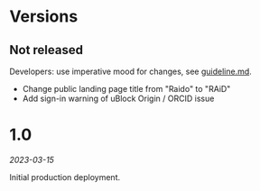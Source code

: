 # Versions

## Not released

Developers: use imperative mood for changes, 
see [guideline.md](doc/code/guideline.md#imperative-commit-messages).

* Change public landing page title from "Raido" to "RAiD"
* Add sign-in warning of uBlock Origin / ORCID issue


# 1.0

_2023-03-15_

Initial production deployment.

